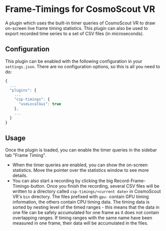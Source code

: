 <!-- 
SPDX-FileCopyrightText: German Aerospace Center (DLR) <cosmoscout@dlr.de>
SPDX-License-Identifier: CC-BY-4.0
 -->

# Frame-Timings for CosmoScout VR

A plugin which uses the built-in timer queries of CosmoScout VR to draw on-screen live frame timing statistics.
This plugin can also be used to export recorded time series to a set of CSV files (in microseconds).

## Configuration

This plugin can be enabled with the following configuration in your `settings.json`.
There are no configuration options, so this is all you need to do:

```javascript
{
  ...
  "plugins": {
    ...
    "csp-timings": {
      "useLocalGui": true
    },
    ...
  }
}
```

## Usage

Once the plugin is loaded, you can enable the timer queries in the sidebar tab "Frame Timing".
* When the timer queries are enabled, you can show the on-screen statistics. Move the pointer over the statistics window to see more details.
* You can also start a recording by clicking the big Record-Frame-Timings-button. Once you finish the recording, several CSV files will be written to a directory called `csp-timings/<current date>` in CosmoScout VR's `bin` directory. The files prefixed with `gpu-` contain GPU timing information, the others contain CPU timing data. The timing data is sorted by nesting level of the timed ranges - this means that the data in one file can be safely accumulated for one frame as it does not contain overlapping ranges. If timing ranges with the same name have been measured in one frame, their data will be accumulated in the files. 